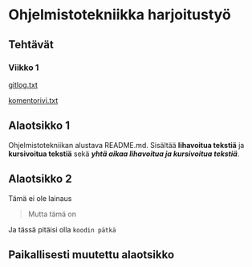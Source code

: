 # Ohjelmistotekniikka harjoitustyö

## Tehtävät

### Viikko 1

[gitlog.txt](https://github.com/federma/ot-harjoitustyo/blob/master/laskarit/viikko1/gitlog.txt)

[komentorivi.txt](https://github.com/federma/ot-harjoitustyo/blob/master/laskarit/viikko1/komentorivi.txt)

## Alaotsikko 1

Ohjelmistotekniikan alustava README.md. Sisältää **lihavoitua tekstiä** ja **kursivoitua tekstiä** sekä ***yhtä aikaa lihavoitua ja kursivoitua tekstiä***.


## Alaotsikko 2

Tämä ei ole lainaus

> Mutta tämä on

Ja tässä pitäisi olla `koodin pätkä`

## Paikallisesti muutettu alaotsikko
